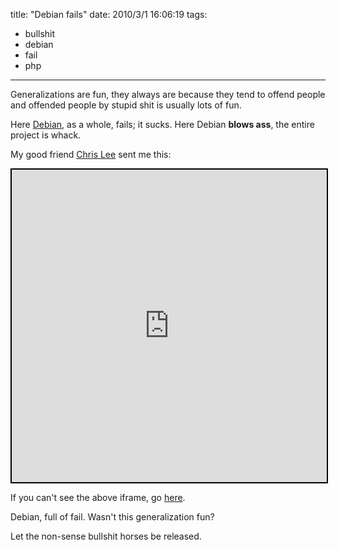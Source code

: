 title: "Debian fails"
date: 2010/3/1 16:06:19
tags:
- bullshit
- debian
- fail
- php
---
Generalizations are fun, they always are because they tend to offend people and offended people by stupid shit is usually lots of fun.

Here <a href="http://debian.org">Debian</a>, as a whole, fails; it sucks. Here Debian <strong>blows ass</strong>, the entire project is whack.

My good friend <a href="http://twitter.com/account/profile_image/akachrislee?hreflang=en">Chris Lee</a> sent me this:

<iframe style="border:2px solid #000000" height="500" width="100%" src="http://bugs.debian.org/cgi-bin/bugreport.cgi?bug=380731" title="Debian fails"></iframe>

If you can't see the above iframe, go <a href="http://bugs.debian.org/cgi-bin/bugreport.cgi?bug=380731">here</a>.

Debian, full of fail. Wasn't this generalization fun?

Let the non-sense bullshit horses be released.